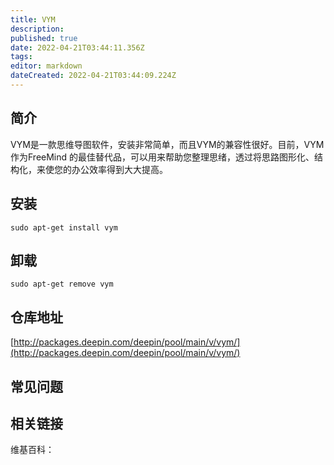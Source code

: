 ```yaml
---
title: VYM
description: 
published: true
date: 2022-04-21T03:44:11.356Z
tags: 
editor: markdown
dateCreated: 2022-04-21T03:44:09.224Z
---
```


## 简介

VYM是一款思维导图软件，安装非常简单，而且VYM的兼容性很好。目前，VYM作为FreeMind 的最佳替代品，可以用来帮助您整理思绪，透过将思路图形化、结构化，来使您的办公效率得到大大提高。

## 安装

`sudo apt-get install vym`

## 卸载

`sudo apt-get remove vym`

## 仓库地址

[http://packages.deepin.com/deepin/pool/main/v/vym/](http://packages.deepin.com/deepin/pool/main/v/vym/)


## 常见问题


## 相关链接

维基百科：